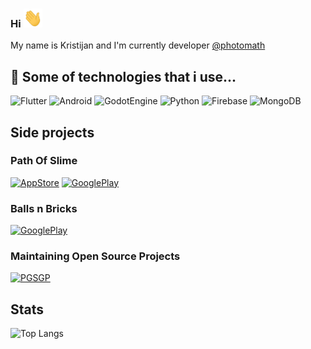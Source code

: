### Hi <img src="https://raw.githubusercontent.com/kristijandraca/kristijandraca/main/wave.gif" height="30px">

My name is Kristijan and I'm currently developer [@photomath](https://github.com/photomath)

## 🔧 Some of technologies that i use...

![Flutter](https://img.shields.io/badge/-Flutter-blue?style=for-the-badge&logo=Flutter)
![Android](https://img.shields.io/badge/-Android-white?style=for-the-badge&logo=Android)
![GodotEngine](https://img.shields.io/badge/-GodotEngine-black?style=for-the-badge&logo=GodotEngine)
![Python](https://img.shields.io/badge/-Python-yellow?style=for-the-badge&logo=Python)
![Firebase](https://img.shields.io/badge/-Firebase-red?style=for-the-badge&logo=Firebase)
![MongoDB](https://img.shields.io/badge/-MongoDB-gray?style=for-the-badge&logo=MongoDB)

## Side projects

### Path Of Slime
[![AppStore](https://img.shields.io/badge/-AppStore-black?style=for-the-badge&logo=AppStore)](https://apps.apple.com/app/id1554669334)
[![GooglePlay](https://img.shields.io/badge/-GooglePlay-green?style=for-the-badge&logo=GooglePlay)](https://play.google.com/store/apps/details?id=com.studioadriatic.pathofslime)

### Balls n Bricks
[![GooglePlay](https://img.shields.io/badge/-GooglePlay-green?style=for-the-badge&logo=GooglePlay)](https://play.google.com/store/apps/details?id=org.studioadriatic.ballsnbricks)
### Maintaining Open Source Projects

[![PGSGP](https://github-readme-stats.vercel.app/api/pin/?username=studioadriatic&repo=PGSGP&theme=dark)](https://github.com/studioadriatic/PGSGP)
## Stats

![Top Langs](https://github-readme-stats.vercel.app/api/top-langs/?username=kristijandraca&layout=compact&theme=dark)


